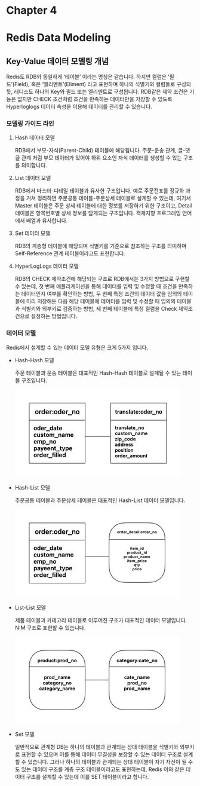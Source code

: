 # Chapter 4

# Redis Data Modeling

## Key-Value 데이터 모델링 개념

Redis도 RDB와 동일하게 ‘테이블’ 이라는 명칭은 같습니다. 하지만 컬럼은 ‘필드’(Field), 혹은 ‘엘리멘트’(Eliment) 라고 표현하며 하나의 식별키와 컬럼들로 구성되듯, 레디스도 하나의 Key와 필드 또는 엘리멘트로 구성됩니다. RDB같은 제약 조건은 기능은 없지만 CHECK 조건처럼 조건을 만족하는 데이터만을 저장할 수 있도록 Hyperloglogs 데이터 속성을 이용해 데이터를 관리할 수 있습니다.

### 모델링 가이드 라인

1. Hash 데이터 모델

   RDB에서 부모-자식(Parent-Child) 테이블에 해당됩니다. 주문-운송 관계, 글-댓글 관계 처럼 부모 데이터가 있어야 하위 요소인 자식 데이터를 생성할 수 있는 구조를 의미합니다.

2. List 데이터 모델

   RDB에서 마스터-디테일 테이블과 유사한 구조입니다. 예로 주문전표를 정규화 과정을 거쳐 정리하면
   주문공통 테이블-주문상세 테이블로 설계할 수 있는데, 여기서 Master 테이블은 주문 상세 테이블에 대한 정보를 저장하기 위한 구조이고, Detail 테이블은 항목번호별 상세 정보를 담게되는 구조입니다. 객체지향 프로그래밍 언어에서 배열과 유사합니다.

3. Set 데이터 모델

   RDB의 계층형 테이블에 해당되며 식별키를 기준으로 참조하는 구조를 의미하며 Self-Reference 관계 테이블이라고도 표현합니다.

4. HyperLogLogs 데이터 모델

   RDB의 CHECK 제약조건에 해당되는 구조로 RDB에서는 3가지 방법으로 구현할 수 있는데, 첫 번째 애플리케이션을 통해 데이터를 입력 및 수정할 때 조건을 만족하는 데이터인지 여부를 확인하는 방법, 두 번째 특정 조건의 데이터 값을 임의의 테이블에 미리 저장해둔 다음 해당 테이블에 데이터를 입력 및 수정할 때 임의의 테이블과 식별키와 외부키로 검증하는 방법, 세 번째 테이블에 특정 컬럼을 Check 제약조건으로 설정하는 방법입니다.


### 데이터 모델

Redis에서 설계할 수 있는 데이터 모델 유형은 크게 5가지 입니다.

- Hash-Hash 모델

  주문 테이블과 운송 테이블은 대표적인 Hash-Hash 테이블로 설계될 수 있는 테이블 구조입니다.

  ![redis-data-hash-hash.png](../img/redis-data-hash-hash.png)

- Hash-List 모델

  주문공통 테이블과 주문상세 테이블은 대표적인 Hash-List 데이터 모델입니다.

  ![redis-data-hash-list.png](../img/redis-data-hash-list.png)


- List-List 모델

  제품 테이블과 카테고리 테이블로 이루어진 구조가 대표적인 데이터 모델입니다. N:M 구조로 표현할 수 있습니다.

  ![redis-data-list-list.png](../img/redis-data-list-list.png)


- Set 모델

  일반적으로 관계형 DB는 하나의 테이블과 관계되는 상대 테이블을 식별키와 외부키로 표현할 수 있으며 이를 통해 데이터 무결성을 보장할 수 있는 데이터 구조로 설계할 수 있습니다. 그러나 하나의 테이블과 관계되는 상대 테이블이 자기 자신이 될 수도 있는 데이터 구조를 계층 구조 테이블이라고도 표현하는데, Redis 이와 같은 데이터 구조를 설계할 수 있는데 이를 SET 테이블이라고 합니다.